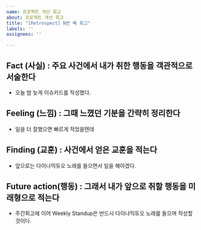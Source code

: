 ```yaml
---
name: 프로젝트 개선 회고
about: 프로젝트 개선 회고
title: "[Retrospect] N번 째 회고"
labels: ''
assignees: ''

---
```


## Fact (사실) : 주요 사건에서 내가 취한 행동을 객관적으로 서술한다

 * 오늘 밤 늦게 이슈카드를 작성했다.

## Feeling (느낌) : 그때 느꼈던 기분을 간략히 정리한다

 * 일을 더 잘했으면 빠르게 적었을텐데

## Finding (교훈) : 사건에서 얻은 교훈을 적는다

 * 앞으로는 다이나믹듀오 노래를 들으면서 일을 해야겠다.

## Future action(행동) : 그래서 내가 앞으로 취할 행동을 미래형으로 적는다

 * 주간회고에 이어 Weekly Standup은 반드시 다이나믹듀오 노래를 들으며 작성할 것이다.
